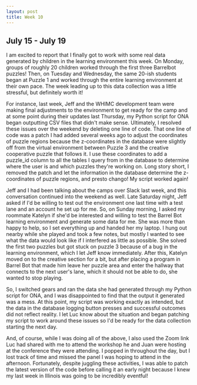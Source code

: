 ```yaml
---
layout: post
title: Week 10
---
```

## July 15 - July 19

I am excited to report that I finally got to work with some real data generated by children in the learning environment this week. On Monday, groups of roughly 20 children worked through the first three Barrelbot puzzles! Then, on Tuesday and Wednesday, the same 20-ish students began at Puzzle 1 and worked through the entire learning environment at their own pace. The week leading up to this data collection was a little stressful, but definitely worth it! 

For instance, last week, Jeff and the WHIMC development team were making final adjustments to the environment to get ready for the camp and at some point during their updates last Thursday, my Python script for ONA began outputting CSV files that didn't make sense. Ultimately, I resolved these issues over the weekend by deleting one line of code. That one line of code was a patch I had added several weeks ago to adjust the coordinates of puzzle regions because the z-coordinates in the database were slightly off from the virtual environment between Puzzle 3 and the creative cooperative puzzle that follows it. I use these coordinates to add a puzzle_id column to all the tables I query from in the database to determine where the user is and which puzzles they're working on. Long story short, I removed the patch and let the information in the database determine the z-coordinates of puzzle regions, and presto chango! My script worked again!

Jeff and I had been talking about the camps over Slack last week, and this conversation continued into the weekend as well. Late Saturday night, Jeff asked if I'd be willing to test out the environment one last time with a test lane and an account he set up for me. So, on Sunday morning, I asked my roommate Katelyn if she'd be interested and willing to test the Barrel Bot learning environment and generate some data for me. She was more than happy to help, so I set everything up and handed her my laptop. I hung out nearby while she played and took a few notes, but mostly I wanted to see what the data would look like if I interfered as little as possible. She solved the first two puzzles but got stuck on puzzle 3 because of a bug in the learning environment, which I let Jeff know immediately. After this, Katelyn moved on to the creative section for a bit, but after placing a program in Barrel Bot that made him leave her puzzle area and enter the hallway that connects to the next user's lane, which it should not be able to do, she wanted to stop playing.

So, I switched gears and ran the data she had generated through my Python script for ONA, and I was disappointed to find that the output it generated was a mess. At this point, my script was working exactly as intended, but the data in the database logging button presses and successful outcomes did not reflect reality. I let Luc know about the situation and began patching my script to work around these issues so I'd be ready for the data collection starting the next day.

And, of course, while I was doing all of the above, I also used the Zoom link Luc had shared with me to attend the workshop he and Juan were hosting at the conference they were attending. I popped in throughout the day, but I lost track of time and missed the panel I was hoping to attend in the afternoon. Fortunately, despite juggling these activities, I was able to patch the latest version of the code before calling it an early night because I knew my last week in Illinois was going to be incredibly eventful!